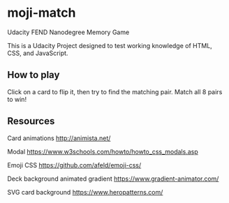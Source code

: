 # moji-match
Udacity FEND Nanodegree Memory Game

This is a Udacity Project designed to test working knowledge of HTML, CSS, and JavaScript.

## How to play
Click on a card to flip it, then try to find the matching pair. Match all 8 pairs to win!

## Resources

Card animations
http://animista.net/

Modal 
https://www.w3schools.com/howto/howto_css_modals.asp

Emoji CSS
https://github.com/afeld/emoji-css/

Deck background animated gradient
https://www.gradient-animator.com/

SVG card background
https://www.heropatterns.com/

